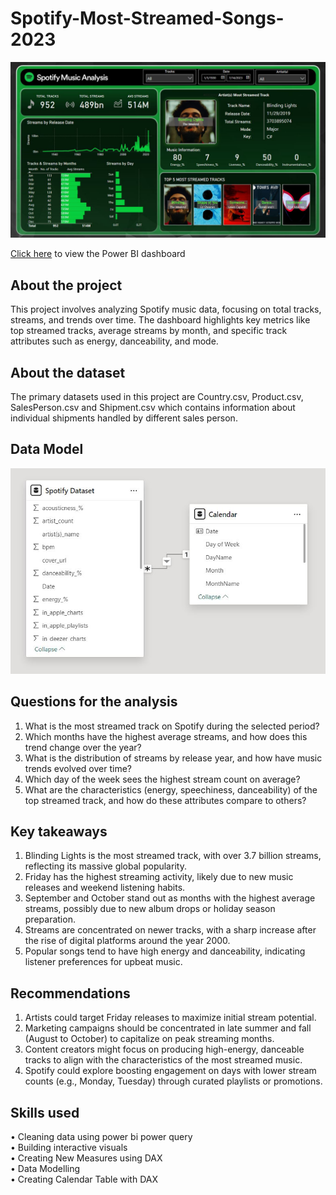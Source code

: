 # Spotify-Most-Streamed-Songs-2023

![Dashboard Overview](https://github.com/KCMcafe15/Spotify-Most-Streamed-Songs-2023/blob/3ebe03af7632313364ea33a99bc6bc63da605c72/img/spotify%20dashboard.JPG)

[Click here](https://app.powerbi.com/view?r=eyJrIjoiZWVmYTRhMjEtN2RhMi00N2FkLWE5N2YtNjZlNjUzMTMyZjEzIiwidCI6ImE0Yzk4YWY4LWZjZmEtNDY0Zi1iOTJjLWJkZTEyMjA2NmZlNSIsImMiOjEwfQ%3D%3D) to view the Power BI dashboard

## About the project

This project involves analyzing Spotify music data, focusing on total tracks, streams, and trends over time. The dashboard highlights key metrics like top streamed tracks, average streams by month, and specific track attributes such as energy, danceability, and mode.

## About the dataset

The primary datasets used in this project are Country.csv, Product.csv, SalesPerson.csv and Shipment.csv which contains information about individual shipments handled by different sales person.

## Data Model

![Data Model](https://github.com/KCMcafe15/Spotify-Most-Streamed-Songs-2023/blob/3ebe03af7632313364ea33a99bc6bc63da605c72/img/data-model.JPG)

## Questions for the analysis
1. What is the most streamed track on Spotify during the selected period? 
2. Which months have the highest average streams, and how does this trend change over the year?
3. What is the distribution of streams by release year, and how have music trends evolved over time?
4. Which day of the week sees the highest stream count on average?
5. What are the characteristics (energy, speechiness, danceability) of the top streamed track, and how do these attributes compare to others?

## Key takeaways
1. Blinding Lights is the most streamed track, with over 3.7 billion streams, reflecting its massive global popularity.
2. Friday has the highest streaming activity, likely due to new music releases and weekend listening habits.
3. September and October stand out as months with the highest average streams, possibly due to new album drops or holiday season preparation.
4. Streams are concentrated on newer tracks, with a sharp increase after the rise of digital platforms around the year 2000.
5. Popular songs tend to have high energy and danceability, indicating listener preferences for upbeat music.

## Recommendations
1. Artists could target Friday releases to maximize initial stream potential.
2. Marketing campaigns should be concentrated in late summer and fall (August to October) to capitalize on peak streaming months.
3. Content creators might focus on producing high-energy, danceable tracks to align with the characteristics of the most streamed music. 
4. Spotify could explore boosting engagement on days with lower stream counts (e.g., Monday, Tuesday) through curated playlists or promotions.

## Skills used
•	Cleaning data using power bi power query <br>
•	Building interactive visuals <br>
•	Creating New Measures using DAX <br>
•	Data Modelling <br>
•	Creating Calendar Table with DAX <br>

